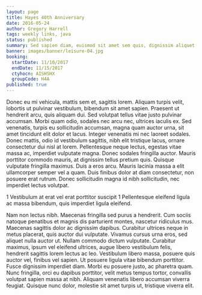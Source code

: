 ```yaml
---
layout: page
title: Hayes 40th Anniversary
date: 2016-05-24
author: Gregory Harrell
tags: weekly links, java
status: published
summary: Sed sapien diam, euismod sit amet sem quis, dignissim aliquet.
banner: images/banner/leisure-04.jpg
booking:
  startDate: 11/10/2017
  endDate: 11/15/2017
  ctyhocn: AISHSHX
  groupCode: H4A
published: true
---
```

Donec eu mi vehicula, mattis sem et, sagittis lorem. Aliquam turpis velit, lobortis ut pulvinar vestibulum, bibendum sit amet sapien. Praesent ut hendrerit arcu, quis aliquam dui. Sed volutpat tellus vitae justo pulvinar accumsan. Morbi quam odio, sodales nec arcu nec, ultrices iaculis ex. Sed venenatis, turpis eu sollicitudin accumsan, magna quam auctor urna, sit amet tincidunt elit dolor et lacus. Integer venenatis mi nec laoreet sodales. Donec mattis, odio id vestibulum sagittis, nibh elit tristique lacus, ornare consectetur dui nisl at lorem. Pellentesque neque lectus, egestas vitae massa ac, imperdiet vulputate magna. Donec sodales fringilla auctor. Mauris porttitor commodo mauris, at dignissim tellus pretium quis. Quisque vulputate fringilla maximus. Duis a eros arcu. Mauris lacinia massa a elit ullamcorper semper vel a quam. Duis finibus dolor at diam consectetur, non posuere erat rutrum. Donec sollicitudin magna id nibh sollicitudin, nec imperdiet lectus volutpat.

1 Vestibulum at erat vel erat porttitor suscipit
1 Pellentesque eleifend ligula ac massa bibendum, quis imperdiet ligula eleifend.

Nam non lectus nibh. Maecenas fringilla sed purus a hendrerit. Cum sociis natoque penatibus et magnis dis parturient montes, nascetur ridiculus mus. Maecenas sagittis dolor ac dignissim dapibus. Curabitur ultrices neque in metus placerat, quis auctor dui vulputate. Vivamus cursus urna eros, sed aliquet nulla auctor ut. Nullam commodo dictum vulputate.
Curabitur maximus, ipsum vel eleifend ultrices, augue libero vestibulum felis, hendrerit sagittis lorem lectus ac leo. Vestibulum libero massa, posuere quis auctor vel, finibus vel sapien. Ut posuere ligula vitae bibendum porttitor. Fusce dignissim imperdiet diam. Morbi eu posuere justo, ac pharetra quam. Nunc fringilla, orci eu dapibus porttitor, velit metus tempus tortor, convallis volutpat sapien massa at nibh. Aliquam venenatis libero accumsan viverra feugiat. Quisque nunc dolor, molestie sit amet turpis ut, tristique viverra elit.
